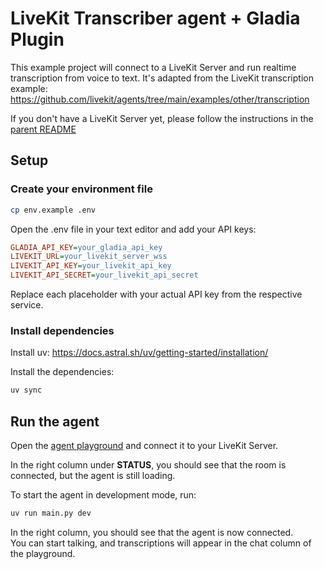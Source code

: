 # LiveKit Transcriber agent + Gladia Plugin

This example project will connect to a LiveKit Server and run realtime transcription from voice to text. It's adapted from the LiveKit transcription example: https://github.com/livekit/agents/tree/main/examples/other/transcription

If you don't have a LiveKit Server yet, please follow the instructions in the [parent README](../README.md)

## Setup

### Create your environment file

```bash
cp env.example .env
```

Open the .env file in your text editor and add your API keys:
```ini
GLADIA_API_KEY=your_gladia_api_key
LIVEKIT_URL=your_livekit_server_wss
LIVEKIT_API_KEY=your_livekit_api_key
LIVEKIT_API_SECRET=your_livekit_api_secret
```

Replace each placeholder with your actual API key from the respective service.

### Install dependencies

Install uv: https://docs.astral.sh/uv/getting-started/installation/

Install the dependencies:
```bash
uv sync
```

## Run the agent

Open the [agent playground](https://agents-playground.livekit.io/) and connect it to your LiveKit Server. 

In the right column under **STATUS**, you should see that the room is connected, but the agent is still loading.

To start the agent in development mode, run:
```bash
uv run main.py dev
```

In the right column, you should see that the agent is now connected. \
You can start talking, and transcriptions will appear in the chat column of the playground.
